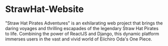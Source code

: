 # StrawHat-Website
"Straw Hat Pirates Adventures" is an exhilarating web project that brings the daring voyages and thrilling escapades of the legendary Straw Hat Pirates to life. Combining the power of ReactJS and Django, this dynamic platform immerses users in the vast and vivid world of Eiichiro Oda's One Piece.
